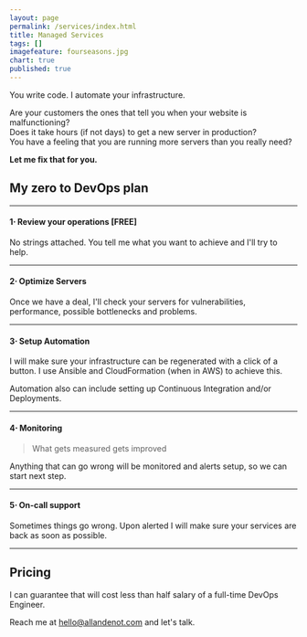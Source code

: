 ```yaml
---
layout: page
permalink: /services/index.html
title: Managed Services
tags: []
imagefeature: fourseasons.jpg
chart: true
published: true
---
```


You write code. I automate your infrastructure.

Are your customers the ones that tell you when your website is malfunctioning? <br>
Does it take hours (if not days) to get a new server in production? <br>
You have a feeling that you are running more servers than you really need?

**Let me fix that for you.**

## My zero to DevOps plan

---

#### 1⋅ **Review your operations [FREE]** 

No strings attached. You tell me what you want to achieve and I'll try to help.

---

#### 2⋅ **Optimize Servers**

Once we have a deal, I'll check your servers for vulnerabilities, performance, possible bottlenecks and problems.

---

#### 3⋅ **Setup Automation** 

I will make sure your infrastructure can be regenerated with a click of a button. I use Ansible and CloudFormation (when in AWS) to achieve this.

Automation also can include setting up Continuous Integration and/or Deployments.

---

#### 4⋅ **Monitoring**

> What gets measured gets improved

Anything that can go wrong will be monitored and alerts setup, so we can start next step.

---

#### 5⋅ **On-call support**

Sometimes things go wrong. Upon alerted I will make sure your services are back as soon as possible.

---

## Pricing

I can guarantee that will cost less than half salary of a full-time DevOps Engineer.

Reach me at hello@allandenot.com and let's talk.
